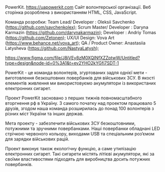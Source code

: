 PowerKit.
https://uapowerkit.com
Сайт волонтерської організації.
Веб сторінка розроблена з використанням HTML, CSS, JavaScript.

Команда розробки:
Team Lead/ Developer : Oleksii Savchenko (https://github.com/savchenkolex);
Scrum Master/ Developer : Daryna Karmazin (https://github.com/darynakarmazin);
Developer : Andriy Tomas (https://github.com/Zetonen);
UX/UI Design: Vova Art (https://www.behance.net/vova_art);
QA / Product Owner: Anastasiia Latysheva (https://github.com/NastyaLatysh);

https://www.figma.com/file/J8iVEy8zM0XQINfXZZptwW/Untitled?type=design&node-id=0%3A1&t=ev2YHO2kYGfi7SDT-1

PowerKit - це команда волонтерів, згуртованих задля однієї мети - виготовлення безкоштовних повербанків для військових ЗСУ. В якості елементів живлення ми використовуємо акумулятори із використаних електронних сигарет.

Проект PowerKit засновано з перших тижнів повномасштабного вторгнення рф в Україну. З самого початку над проектом працювало 5 друзів, згодом наша команда розширилась до понад 100 волонтерів з різних міст України та інших держав.

Мета проекту - забезпечити військових ЗСУ безкоштовними, потужними та зручними повербанками. Наші повербанки обладнані LED стрічкою червоного кольору, виходами USB та спеціальним розʼємом для зарядки військових рацій.

Проект виконує також екологічну функцію, а саме утилізацію електронних сигарет. Такі сигарети містять літієві акумулятори, які за своїми властивостями підходять для виробництва досить потужних повербанків.

